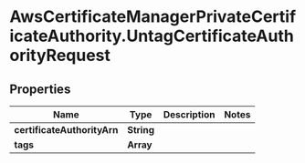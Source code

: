 # AwsCertificateManagerPrivateCertificateAuthority.UntagCertificateAuthorityRequest

## Properties

Name | Type | Description | Notes
------------ | ------------- | ------------- | -------------
**certificateAuthorityArn** | **String** |  | 
**tags** | **Array** |  | 


